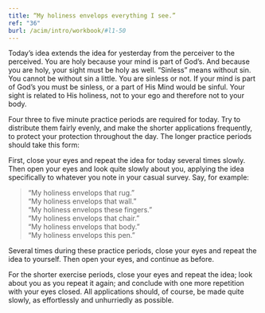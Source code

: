 ```yaml
---
title: “My holiness envelops everything I see.”
ref: "36"
burl: /acim/intro/workbook/#l1-50
---
```


Today’s idea extends the idea for yesterday from the perceiver to the
perceived. You are holy because your mind is part of God’s. And because
you are holy, your sight must be holy as well. “Sinless” means without
sin. You cannot be without sin a little. You are sinless or not. If your
mind is part of God’s you must be sinless, or a part of His Mind would
be sinful. Your sight is related to His holiness, not to your ego and
therefore not to your body.

Four three to five minute practice periods are required for today. Try
to distribute them fairly evenly, and make the shorter applications
frequently, to protect your protection throughout the day. The longer
practice periods should take this form:

First, close your eyes and repeat the idea for today several times
slowly. Then open your eyes and look quite slowly about you, applying
the idea specifically to whatever you note in your casual survey. Say,
for example:

> “My holiness envelops that rug.”<br/>
> “My holiness envelops that wall.”<br/>
> “My holiness envelops these fingers.”<br/>
> “My holiness envelops that chair.”<br/>
> “My holiness envelops that body.”<br/>
> “My holiness envelops this pen.”

Several times during these practice periods, close your eyes and repeat
the idea to yourself. Then open your eyes, and continue as before.

For the shorter exercise periods, close your eyes and repeat the idea;
look about you as you repeat it again; and conclude with one more
repetition with your eyes closed. All applications should, of course, be
made quite slowly, as effortlessly and unhurriedly as possible.

